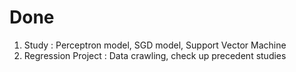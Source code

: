 # Done
1. Study : Perceptron model, SGD model, Support Vector Machine
2. Regression Project : Data crawling, check up precedent studies




